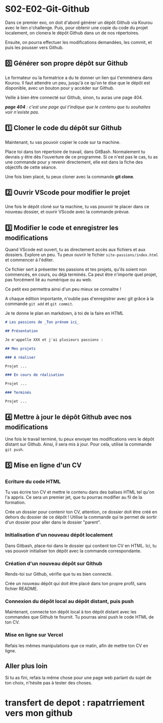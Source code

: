 # S02-E02-Git-Github

Dans ce premier exo, on doit d'abord générer un dépôt Github via Kourou avec le lien o'challenge. Puis, pour obtenir une copie du code du projet localement, on clonera le dépôt Github dans un de nos répertoires.

Ensuite, on pourra effectuer les modifications demandées, les commit, et puis les pousser vers Github.

## :zero: Générer son propre dépôt sur Github

Le formateur ou la formatrice a du te donner un lien qui t'emmènera dans Kourou. Il faut attendre un peu, jusqu'à ce qu'on te dise que le dépôt est disponible, avec un bouton pour y accéder sur Github.

Veille à bien être connecté sur Github, sinon, tu auras une page 404.

***page 404** : c'est une page qui t'indique que le contenu que tu souhaites voir n'existe pas.*

## :one: Cloner le code du dépôt sur Github

Maintenant, tu vas pouvoir copier le code sur ta machine.

Place toi dans ton répertoire de travail, dans GitBash. Normalement tu devrais y être dès l'ouverture de ce programme. Si ce n'est pas le cas, tu as une commande pour y revenir directement, elle est dans la fiche des objectifs de cette séance.

Une fois bien placé, tu peux cloner avec la commande **git clone**.

## :two: Ouvrir VScode pour modifier le projet

Une fois le dépôt cloné sur ta machine, tu vas pouvoir te placer dans ce nouveau dossier, et ouvrir VScode avec la commande prévue.

## :three: Modifier le code et enregistrer les modifications

Quand VScode est ouvert, tu as directement accès aux fichiers et aux dossiers. Explore un peu. Tu peux ouvrir le fichier `site-passions/index.html` et commencer à l'éditer.

Ce fichier sert à présenter tes passions et tes projets, qu'ils soient non commencés, en cours, ou déjà terminés. Ca peut être n'importe quel projet, pas forcément lié au numérique ou au web.

Ce petit exo permettra ainsi d'un peu mieux se connaitre !

A chaque édition importante, n'oublie pas d'enregistrer avec git grâce à la commande `git add` et `git commit`.

Je te donne le plan en markdown, à toi de la faire en HTML

```md
# Les passions de _Ton prénom ici_

## Présentation

Je m'appelle XXX et j'ai plusieurs passions :

## Mes projets

### A réaliser

Projet ...

### En cours de réalisation

Projet ...

### Terminés

Projet ...
```

## :four: Mettre à jour le dépôt Github avec nos modifications

Une fois le travail terminé, tu peux envoyer tes modifications vers le dépôt distant sur Github. Ainsi, il sera mis à jour. Pour cela, utilise la commande `git push`.

## :five: Mise en ligne d'un CV

### Ecriture du code HTML

Tu vas écrire ton CV et mettre le contenu dans des balises HTML tel qu'on l'a appris. Ce sera un premier jet, que tu pourras modifier au fil de la formation.

Crée un dossier pour contenir ton CV, attention, ce dossier doit être créé en dehors du dossier de ce dépôt ! Utilise la commande qui te permet de sortir d'un dossier pour aller dans le dossier "parent".

### Initialisation d'un nouveau dépôt localement

Dans Gitbash, place-toi dans le dossier qui contient ton CV en HTML. Ici, tu vas pouvoir initialiser ton dépôt avec la commande correspondante.

### Création d'un nouveau dépôt sur Github

Rends-toi sur Github, vérifie que tu es bien connecté.

Crée un nouveau dépôt qui doit être placé dans ton propre profil, sans fichier README.

### Connexion du dépôt local au dépôt distant, puis push

Maintenant, connecte ton dépôt local à ton dépôt distant avec les commandes que Github te fournit. Tu pourras ainsi push le code HTML de ton CV.

### Mise en ligne sur Vercel

Refais les mêmes manipulations que ce matin, afin de mettre ton CV en ligne.

## Aller plus loin

Si tu as fini, refais la même chose pour une page web parlant du sujet de ton choix, n'hésite pas à tester des choses.
# transfert de depot : rapatrriement vers mon github
